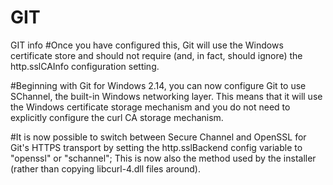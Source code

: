 # GIT
GIT info
#Once you have configured this, Git will use the Windows certificate store
      and should not require (and, in fact, should ignore) the http.sslCAInfo configuration setting.

#Beginning with Git for Windows 2.14, you can now configure Git to use SChannel, the built-in Windows networking layer.
This means that it will use the Windows certificate storage mechanism and you do not need to explicitly configure the curl CA storage mechanism.

#It is now possible to switch between Secure Channel and OpenSSL for Git's HTTPS transport by setting the http.sslBackend config variable to "openssl" or "schannel"; This is now also the method used by the installer (rather than copying libcurl-4.dll files around).




